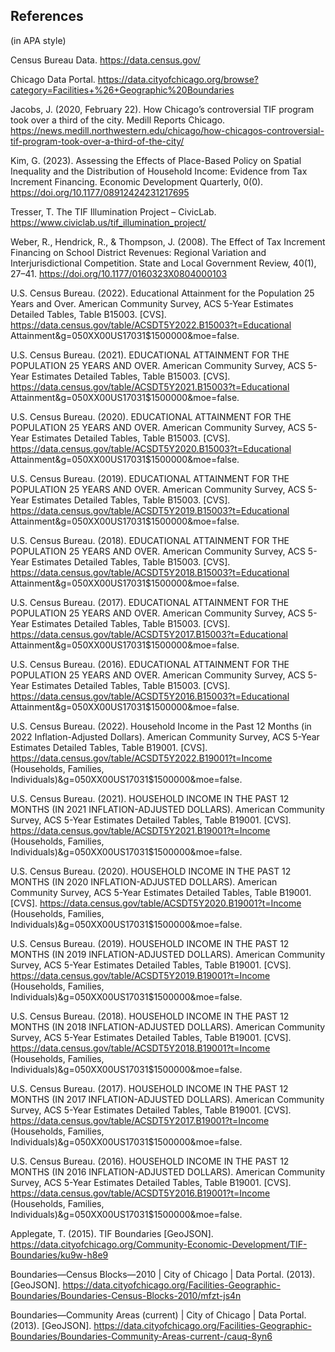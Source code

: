 ## References
(in APA style)

Census Bureau Data. https://data.census.gov/
  
Chicago Data Portal. https://data.cityofchicago.org/browse?category=Facilities+%26+Geographic%20Boundaries
  
Jacobs, J. (2020, February 22). How Chicago’s controversial TIF program took over a third of the city. Medill Reports Chicago. https://news.medill.northwestern.edu/chicago/how-chicagos-controversial-tif-program-took-over-a-third-of-the-city/
  
Kim, G. (2023). Assessing the Effects of Place-Based Policy on Spatial Inequality and the Distribution of Household Income: Evidence from Tax Increment Financing. Economic Development Quarterly, 0(0). https://doi.org/10.1177/08912424231217695
  
Tresser, T. The TIF Illumination Project – CivicLab. https://www.civiclab.us/tif_illumination_project/
  
Weber, R., Hendrick, R., & Thompson, J. (2008). The Effect of Tax Increment Financing on School District Revenues: Regional Variation and Interjurisdictional Competition. State and Local Government Review, 40(1), 27–41. https://doi.org/10.1177/0160323X0804000103
  
U.S. Census Bureau. (2022). Educational Attainment for the Population 25 Years and Over. American Community Survey, ACS 5-Year Estimates Detailed Tables, Table B15003. [CVS]. https://data.census.gov/table/ACSDT5Y2022.B15003?t=Educational Attainment&g=050XX00US17031$1500000&moe=false.
  
U.S. Census Bureau. (2021). EDUCATIONAL ATTAINMENT FOR THE POPULATION 25 YEARS AND OVER. American Community Survey, ACS 5-Year Estimates Detailed Tables, Table B15003. [CVS]. https://data.census.gov/table/ACSDT5Y2021.B15003?t=Educational Attainment&g=050XX00US17031$1500000&moe=false.
  
U.S. Census Bureau. (2020). EDUCATIONAL ATTAINMENT FOR THE POPULATION 25 YEARS AND OVER. American Community Survey, ACS 5-Year Estimates Detailed Tables, Table B15003. [CVS]. https://data.census.gov/table/ACSDT5Y2020.B15003?t=Educational Attainment&g=050XX00US17031$1500000&moe=false.
   
U.S. Census Bureau. (2019). EDUCATIONAL ATTAINMENT FOR THE POPULATION 25 YEARS AND OVER. American Community Survey, ACS 5-Year Estimates Detailed Tables, Table B15003. [CVS]. https://data.census.gov/table/ACSDT5Y2019.B15003?t=Educational Attainment&g=050XX00US17031$1500000&moe=false.
  
U.S. Census Bureau. (2018). EDUCATIONAL ATTAINMENT FOR THE POPULATION 25 YEARS AND OVER. American Community Survey, ACS 5-Year Estimates Detailed Tables, Table B15003. [CVS]. https://data.census.gov/table/ACSDT5Y2018.B15003?t=Educational Attainment&g=050XX00US17031$1500000&moe=false.
  
U.S. Census Bureau. (2017). EDUCATIONAL ATTAINMENT FOR THE POPULATION 25 YEARS AND OVER. American Community Survey, ACS 5-Year Estimates Detailed Tables, Table B15003. [CVS]. https://data.census.gov/table/ACSDT5Y2017.B15003?t=Educational Attainment&g=050XX00US17031$1500000&moe=false.
  
U.S. Census Bureau. (2016). EDUCATIONAL ATTAINMENT FOR THE POPULATION 25 YEARS AND OVER. American Community Survey, ACS 5-Year Estimates Detailed Tables, Table B15003. [CVS]. https://data.census.gov/table/ACSDT5Y2016.B15003?t=Educational Attainment&g=050XX00US17031$1500000&moe=false.
  
U.S. Census Bureau. (2022). Household Income in the Past 12 Months (in 2022 Inflation-Adjusted Dollars). American Community Survey, ACS 5-Year Estimates Detailed Tables, Table B19001. [CVS]. https://data.census.gov/table/ACSDT5Y2022.B19001?t=Income (Households, Families, Individuals)&g=050XX00US17031$1500000&moe=false.
  
U.S. Census Bureau. (2021). HOUSEHOLD INCOME IN THE PAST 12 MONTHS (IN 2021 INFLATION-ADJUSTED DOLLARS). American Community Survey, ACS 5-Year Estimates Detailed Tables, Table B19001. [CVS]. https://data.census.gov/table/ACSDT5Y2021.B19001?t=Income (Households, Families, Individuals)&g=050XX00US17031$1500000&moe=false.
  
U.S. Census Bureau. (2020). HOUSEHOLD INCOME IN THE PAST 12 MONTHS (IN 2020 INFLATION-ADJUSTED DOLLARS). American Community Survey, ACS 5-Year Estimates Detailed Tables, Table B19001. [CVS]. https://data.census.gov/table/ACSDT5Y2020.B19001?t=Income (Households, Families, Individuals)&g=050XX00US17031$1500000&moe=false.
  
U.S. Census Bureau. (2019). HOUSEHOLD INCOME IN THE PAST 12 MONTHS (IN 2019 INFLATION-ADJUSTED DOLLARS). American Community Survey, ACS 5-Year Estimates Detailed Tables, Table B19001. [CVS]. https://data.census.gov/table/ACSDT5Y2019.B19001?t=Income (Households, Families, Individuals)&g=050XX00US17031$1500000&moe=false.
  
U.S. Census Bureau. (2018). HOUSEHOLD INCOME IN THE PAST 12 MONTHS (IN 2018 INFLATION-ADJUSTED DOLLARS). American Community Survey, ACS 5-Year Estimates Detailed Tables, Table B19001. [CVS]. https://data.census.gov/table/ACSDT5Y2018.B19001?t=Income (Households, Families, Individuals)&g=050XX00US17031$1500000&moe=false.
  
U.S. Census Bureau. (2017). HOUSEHOLD INCOME IN THE PAST 12 MONTHS (IN 2017 INFLATION-ADJUSTED DOLLARS). American Community Survey, ACS 5-Year Estimates Detailed Tables, Table B19001. [CVS]. https://data.census.gov/table/ACSDT5Y2017.B19001?t=Income (Households, Families, Individuals)&g=050XX00US17031$1500000&moe=false.
  
U.S. Census Bureau. (2016). HOUSEHOLD INCOME IN THE PAST 12 MONTHS (IN 2016 INFLATION-ADJUSTED DOLLARS). American Community Survey, ACS 5-Year Estimates Detailed Tables, Table B19001. [CVS]. https://data.census.gov/table/ACSDT5Y2016.B19001?t=Income (Households, Families, Individuals)&g=050XX00US17031$1500000&moe=false.
  
Applegate, T. (2015). TIF Boundaries [GeoJSON]. https://data.cityofchicago.org/Community-Economic-Development/TIF-Boundaries/ku9w-h8e9
  
Boundaries—Census Blocks—2010 | City of Chicago | Data Portal. (2013). [GeoJSON]. https://data.cityofchicago.org/Facilities-Geographic-Boundaries/Boundaries-Census-Blocks-2010/mfzt-js4n
  
Boundaries—Community Areas (current) | City of Chicago | Data Portal. (2013). [GeoJSON]. https://data.cityofchicago.org/Facilities-Geographic-Boundaries/Boundaries-Community-Areas-current-/cauq-8yn6
  